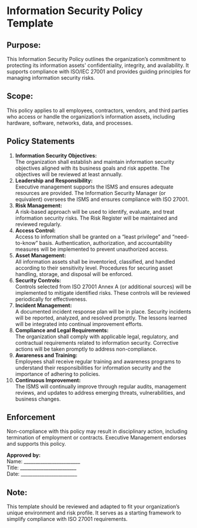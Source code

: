 # Information Security Policy Template

## Purpose:

This Information Security Policy outlines the organization’s commitment to protecting its information assets' confidentiality, integrity, and availability. It supports compliance with ISO/IEC 27001 and provides guiding principles for managing information security risks.

## Scope:

This policy applies to all employees, contractors, vendors, and third parties who access or handle the organization’s information assets, including hardware, software, networks, data, and processes.

## Policy Statements

1. **Information Security Objectives:**  
   The organization shall establish and maintain information security objectives aligned with its business goals and risk appetite. The objectives will be reviewed at least annually.  
2. **Leadership and Responsibility:**  
   Executive management supports the ISMS and ensures adequate resources are provided. The Information Security Manager (or equivalent) oversees the ISMS and ensures compliance with ISO 27001\.  
3. **Risk Management:**  
   A risk-based approach will be used to identify, evaluate, and treat information security risks. The Risk Register will be maintained and reviewed regularly.  
4. **Access Control:**  
   Access to information shall be granted on a “least privilege” and “need-to-know” basis. Authentication, authorization, and accountability measures will be implemented to prevent unauthorized access.  
5. **Asset Management:**  
   All information assets shall be inventoried, classified, and handled according to their sensitivity level. Procedures for securing asset handling, storage, and disposal will be enforced.  
6. **Security Controls:**  
   Controls selected from ISO 27001 Annex A (or additional sources) will be implemented to mitigate identified risks. These controls will be reviewed periodically for effectiveness.  
7. **Incident Management:**  
   A documented incident response plan will be in place. Security incidents will be reported, analyzed, and resolved promptly. The lessons learned will be integrated into continual improvement efforts.  
8. **Compliance and Legal Requirements:**  
   The organization shall comply with applicable legal, regulatory, and contractual requirements related to information security. Corrective actions will be taken promptly to address non-compliance.  
9. **Awareness and Training:**  
   Employees shall receive regular training and awareness programs to understand their responsibilities for information security and the importance of adhering to policies.  
10. **Continuous Improvement:**  
    The ISMS will continually improve through regular audits, management reviews, and updates to address emerging threats, vulnerabilities, and business changes.

## Enforcement

Non-compliance with this policy may result in disciplinary action, including termination of employment or contracts. Executive Management endorses and supports this policy.

**Approved by:**  
Name: \_\_\_\_\_\_\_\_\_\_\_\_\_\_\_\_\_\_\_\_\_\_\_\_  
Title: \_\_\_\_\_\_\_\_\_\_\_\_\_\_\_\_\_\_\_\_\_\_\_\_  
Date: \_\_\_\_\_\_\_\_\_\_\_\_\_\_\_\_\_\_\_\_\_\_\_\_

## Note:

This template should be reviewed and adapted to fit your organization’s unique environment and risk profile. It serves as a starting framework to simplify compliance with ISO 27001 requirements.
